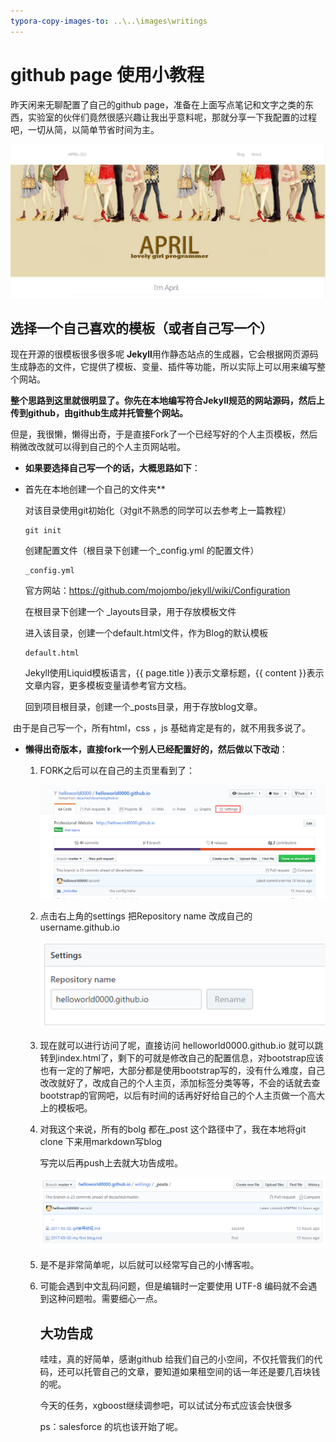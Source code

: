 ```yaml
---
typora-copy-images-to: ..\..\images\writings
---
```


# github page 使用小教程

昨天闲来无聊配置了自己的github page，准备在上面写点笔记和文字之类的东西，实验室的伙伴们竟然很感兴趣让我出乎意料呢，那就分享一下我配置的过程吧，一切从简，以简单节省时间为主。

![1488506957304](../../images/writings/1488506957304.png)

## 选择一个自己喜欢的模板（或者自己写一个）

现在开源的很模板很多很多呢 **Jekyll**用作静态站点的生成器，它会根据网页源码生成静态的文件，它提供了模板、变量、插件等功能，所以实际上可以用来编写整个网站。

**整个思路到这里就很明显了。你先在本地编写符合Jekyll规范的网站源码，然后上传到github，由github生成并托管整个网站。**

但是，我很懒，懒得出奇，于是直接Fork了一个已经写好的个人主页模板，然后稍微改改就可以得到自己的个人主页网站啦。

- **如果要选择自己写一个的话，大概思路如下**：

- 首先在本地创建一个自己的文件夹**

  对该目录使用git初始化（对git不熟悉的同学可以去参考上一篇教程）

  ```
  git init
  ```

   创建配置文件（根目录下创建一个_config.yml 的配置文件）

  ```
  _config.yml
  ```

  官方网站：https://github.com/mojombo/jekyll/wiki/Configuration

  在根目录下创建一个 _layouts目录，用于存放模板文件

  进入该目录，创建一个default.html文件，作为Blog的默认模板

  ```
  default.html
  ```

  Jekyll使用Liquid模板语言，{{ page.title }}表示文章标题，{{ content }}表示文章内容，更多模板变量请参考官方文档。

  回到项目根目录，创建一个_posts目录，用于存放blog文章。

​       由于是自己写一个，所有html，css ，js 基础肯定是有的，就不用我多说了。

- **懒得出奇版本，直接fork一个别人已经配置好的，然后做以下改动**：

  1. FORK之后可以在自己的主页里看到了：

     ![1488507906787](../../images/writings/1488507906787.png)

  2. 点击右上角的settings 把Repository name 改成自己的username.github.io

     ![1488507982364](../../images/writings/1488507982364.png)

  3. 现在就可以进行访问了呢，直接访问 helloworld0000.github.io 就可以跳转到index.html了，剩下的可就是修改自己的配置信息，对bootstrap应该也有一定的了解吧，大部分都是使用bootstrap写的，没有什么难度，自己改改就好了，改成自己的个人主页，添加标签分类等等，不会的话就去查bootstrap的官网吧，以后有时间的话再好好给自己的个人主页做一个高大上的模板吧。

  4. 对我这个来说，所有的bolg 都在_post 这个路径中了，我在本地将git clone 下来用markdown写blog

     写完以后再push上去就大功告成啦。

     ![1488508407889](../../images/writings/1488508407889.png)

  5. 是不是非常简单呢，以后就可以经常写自己的小博客啦。

  6. 可能会遇到中文乱码问题，但是编辑时一定要使用 UTF-8 编码就不会遇到这种问题啦。需要细心一点。

     ## 大功告成

     哇哇，真的好简单，感谢github 给我们自己的小空间，不仅托管我们的代码，还可以托管自己的文章，要知道如果租空间的话一年还是要几百块钱的呢。

     今天的任务，xgboost继续调参吧，可以试试分布式应该会快很多

     ps：salesforce 的坑也该开始了呢。

     ​